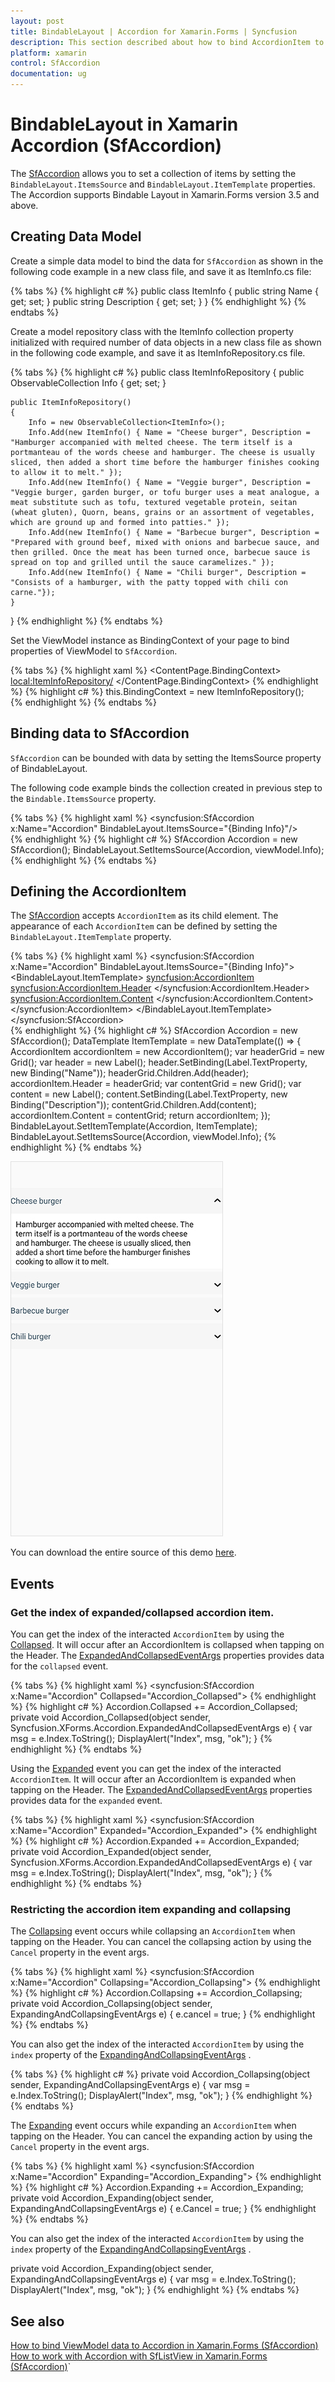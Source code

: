 ```yaml
---
layout: post
title: BindableLayout | Accordion for Xamarin.Forms | Syncfusion
description: This section described about how to bind AccordionItem to Xamarin.Forms Accordion (SfAccordion) using BindableLayout.
platform: xamarin
control: SfAccordion
documentation: ug
---
```


# BindableLayout in Xamarin Accordion (SfAccordion)

The [SfAccordion](https://help.syncfusion.com/cr/cref_files/xamarin/Syncfusion.Expander.XForms~Syncfusion.XForms.Accordion.SfAccordion.html) allows you to set a collection of items by setting the `BindableLayout.ItemsSource` and `BindableLayout.ItemTemplate` properties. The Accordion supports Bindable Layout in Xamarin.Forms version 3.5 and above.

## Creating Data Model

Create a simple data model to bind the data for `SfAccordion` as shown in the following code example in a new class file, and save it as ItemInfo.cs file:

{% tabs %}
{% highlight c# %}
public class ItemInfo
{
    public string Name { get; set; }
    public string Description { get; set; }
}
{% endhighlight %}
{% endtabs %}

Create a model repository class with the ItemInfo collection property initialized with required number of data objects in a new class file as shown in the following code example, and save it as ItemInfoRepository.cs file.

{% tabs %}
{% highlight c# %}
public class ItemInfoRepository
{
    public ObservableCollection<ItemInfo> Info { get; set; }

    public ItemInfoRepository()
    {
        Info = new ObservableCollection<ItemInfo>();
        Info.Add(new ItemInfo() { Name = "Cheese burger", Description = "Hamburger accompanied with melted cheese. The term itself is a portmanteau of the words cheese and hamburger. The cheese is usually sliced, then added a short time before the hamburger finishes cooking to allow it to melt." });
        Info.Add(new ItemInfo() { Name = "Veggie burger", Description = "Veggie burger, garden burger, or tofu burger uses a meat analogue, a meat substitute such as tofu, textured vegetable protein, seitan (wheat gluten), Quorn, beans, grains or an assortment of vegetables, which are ground up and formed into patties." });
        Info.Add(new ItemInfo() { Name = "Barbecue burger", Description = "Prepared with ground beef, mixed with onions and barbecue sauce, and then grilled. Once the meat has been turned once, barbecue sauce is spread on top and grilled until the sauce caramelizes." });
        Info.Add(new ItemInfo() { Name = "Chili burger", Description = "Consists of a hamburger, with the patty topped with chili con carne."});
    }
}
{% endhighlight %}
{% endtabs %}

Set the ViewModel instance as BindingContext of your page to bind properties of ViewModel to `SfAccordion`.

{% tabs %} 
{% highlight xaml %}
<ContentPage.BindingContext>
    <local:ItemInfoRepository/>
</ContentPage.BindingContext>
{% endhighlight %}
{% highlight c# %}
this.BindingContext = new ItemInfoRepository();      
{% endhighlight %}
{% endtabs %}

## Binding data to SfAccordion

`SfAccordion` can be bounded with data by setting the ItemsSource property of BindableLayout.

The following code example binds the collection created in previous step to the `Bindable.ItemsSource` property.

{% tabs %}
{% highlight xaml %}
<ContentPage xmlns="http://xamarin.com/schemas/2014/forms"
             xmlns:x="http://schemas.microsoft.com/winfx/2009/xaml"
             xmlns:syncfusion="clr-namespace:Syncfusion.XForms.Accordion;assembly=Syncfusion.Expander.XForms"
             xmlns:local="clr-namespace:AccordionBindableLayout"
             x:Class="AccordionBindableLayout.MainPage">
    <syncfusion:SfAccordion x:Name="Accordion" BindableLayout.ItemsSource="{Binding Info}"/>
</ContentPage>      
{% endhighlight %}
{% highlight c# %}
SfAccordion Accordion = new SfAccordion();
BindableLayout.SetItemsSource(Accordion, viewModel.Info);
{% endhighlight %}
{% endtabs %}

## Defining the AccordionItem

The [SfAccordion](https://help.syncfusion.com/cr/cref_files/xamarin/Syncfusion.Expander.XForms~Syncfusion.XForms.Accordion.SfAccordion.html) accepts `AccordionItem` as its child element. The appearance of each `AccordionItem` can be defined by setting the `BindableLayout.ItemTemplate` property.

{% tabs %}
{% highlight xaml %}
<syncfusion:SfAccordion x:Name="Accordion" BindableLayout.ItemsSource="{Binding Info}">
    <BindableLayout.ItemTemplate>
        <DataTemplate>
            <syncfusion:AccordionItem>
                <syncfusion:AccordionItem.Header>
                    <Grid>
                        <Label Text="{Binding Name}"/>
                    </Grid>
                </syncfusion:AccordionItem.Header>
                <syncfusion:AccordionItem.Content>
                    <Grid>
                        <Label Text="{Binding Description}"/>
                    </Grid>
                </syncfusion:AccordionItem.Content>
            </syncfusion:AccordionItem>
        </DataTemplate>
    </BindableLayout.ItemTemplate>
</syncfusion:SfAccordion>     
{% endhighlight %}
{% highlight c# %}
SfAccordion Accordion = new SfAccordion();
DataTemplate ItemTemplate = new DataTemplate(() =>
{
    AccordionItem accordionItem = new AccordionItem();
    var headerGrid = new Grid();
    var header = new Label();
    header.SetBinding(Label.TextProperty, new Binding("Name"));
    headerGrid.Children.Add(header);
    accordionItem.Header = headerGrid;
    var contentGrid = new Grid();
    var content = new Label();
    content.SetBinding(Label.TextProperty, new Binding("Description"));
    contentGrid.Children.Add(content);
    accordionItem.Content = contentGrid;
    return accordionItem;
});
BindableLayout.SetItemTemplate(Accordion, ItemTemplate);
BindableLayout.SetItemsSource(Accordion, viewModel.Info);
{% endhighlight %}
{% endtabs %}

![Xamarin Forms Accordion with Bimdable Layout](accordion_images/xamarin-forms-accordion.png)

You can download the entire source of this demo [here](https://github.com/SyncfusionExamples/Xamarin-Populate-Accordion-Items-using-Bindable-Layout).

## Events

### Get the index of expanded/collapsed accordion item.

You can get the index of the interacted `AccordionItem` by using the [Collapsed](https://help.syncfusion.com/cr/cref_files/xamarin/Syncfusion.Expander.XForms~Syncfusion.XForms.Accordion.SfAccordion~Collapsed_EV.html). It will occur after an AccordionItem is collapsed when tapping on the Header. The [ExpandedAndCollapsedEventArgs](https://help.syncfusion.com/cr/cref_files/xamarin/Syncfusion.Expander.XForms~Syncfusion.XForms.Accordion.ExpandedAndCollapsedEventArgs.html) properties provides data for the `collapsed` event.  

{% tabs %}
{% highlight xaml %}
<syncfusion:SfAccordion x:Name="Accordion" Collapsed="Accordion_Collapsed">
{% endhighlight %}
{% highlight c# %}
Accordion.Collapsed += Accordion_Collapsed;
private void Accordion_Collapsed(object sender, Syncfusion.XForms.Accordion.ExpandedAndCollapsedEventArgs e)
{
    var msg = e.Index.ToString();
    DisplayAlert("Index", msg, "ok");
}
{% endhighlight %}
{% endtabs %}		

Using the [Expanded](https://help.syncfusion.com/cr/cref_files/xamarin/Syncfusion.Expander.XForms~Syncfusion.XForms.Accordion.SfAccordion~Expanded_EV.html) event you can get the index of the interacted `AccordionItem`. It will occur after an AccordionItem is expanded when tapping on the Header. The [ExpandedAndCollapsedEventArgs](https://help.syncfusion.com/cr/cref_files/xamarin/Syncfusion.Expander.XForms~Syncfusion.XForms.Accordion.ExpandedAndCollapsedEventArgs.html) properties provides data for the `expanded` event.  

{% tabs %}
{% highlight xaml %}
<syncfusion:SfAccordion x:Name="Accordion" Expanded="Accordion_Expanded">
{% endhighlight %}
{% highlight c# %}
Accordion.Expanded += Accordion_Expanded;
private void Accordion_Expanded(object sender, Syncfusion.XForms.Accordion.ExpandedAndCollapsedEventArgs e)
{
    var msg = e.Index.ToString();
    DisplayAlert("Index", msg, "ok");
}
{% endhighlight %}
{% endtabs %}

### Restricting the accordion item expanding and collapsing 

The [Collapsing](https://help.syncfusion.com/cr/cref_files/xamarin/Syncfusion.Expander.XForms~Syncfusion.XForms.Accordion.SfAccordion~Collapsing_EV.html) event occurs while collapsing an `AccordionItem` when tapping on the Header. You can cancel the collapsing action by using the `Cancel` property in the event args. 

{% tabs %}
{% highlight xaml %}
<syncfusion:SfAccordion x:Name="Accordion" Collapsing="Accordion_Collapsing">
{% endhighlight %}
{% highlight c# %}
Accordion.Collapsing += Accordion_Collapsing;
private void Accordion_Collapsing(object sender, ExpandingAndCollapsingEventArgs e)
{
   e.cancel = true;
}
{% endhighlight %}
{% endtabs %}

You can also get the index of the interacted `AccordionItem` by using the `index` property of the [ExpandingAndCollapsingEventArgs](https://help.syncfusion.com/cr/cref_files/xamarin/Syncfusion.Expander.XForms~Syncfusion.XForms.Accordion.ExpandingAndCollapsingEventArgs.html) .

{% tabs %}
{% highlight c# %}
private void Accordion_Collapsing(object sender, ExpandingAndCollapsingEventArgs e)
{
    var msg = e.Index.ToString();
    DisplayAlert("Index", msg, "ok");
}
{% endhighlight %}
{% endtabs %}

The [Expanding](https://help.syncfusion.com/cr/cref_files/xamarin/Syncfusion.Expander.XForms~Syncfusion.XForms.Accordion.SfAccordion~Expanding_EV.html) event occurs while expanding an `AccordionItem` when tapping on the Header. You can cancel the expanding action by using the `Cancel` property in the event args. 

{% tabs %}
{% highlight xaml %}
<syncfusion:SfAccordion x:Name="Accordion" Expanding="Accordion_Expanding">
{% endhighlight %}
{% highlight c# %}
Accordion.Expanding += Accordion_Expanding;
private void Accordion_Expanding(object sender, ExpandingAndCollapsingEventArgs e)
{
    e.Cancel = true;
}
{% endhighlight %}
{% endtabs %}

You can also get the index of the interacted `AccordionItem` by using the `index` property of the [ExpandingAndCollapsingEventArgs](https://help.syncfusion.com/cr/cref_files/xamarin/Syncfusion.Expander.XForms~Syncfusion.XForms.Accordion.ExpandingAndCollapsingEventArgs.html) .

private void Accordion_Expanding(object sender, ExpandingAndCollapsingEventArgs e)
{
    var msg = e.Index.ToString();
    DisplayAlert("Index", msg, "ok");
}
{% endhighlight %}
{% endtabs %}


## See also

[How to bind ViewModel data to Accordion in Xamarin.Forms (SfAccordion)](https://www.syncfusion.com/kb/11404/)                                                                                                                                                                                                                              
[How to work with Accordion with SfListView in Xamarin.Forms (SfAccordion)](https://www.syncfusion.com/kb/11448/)`                                                                                                                                                             

